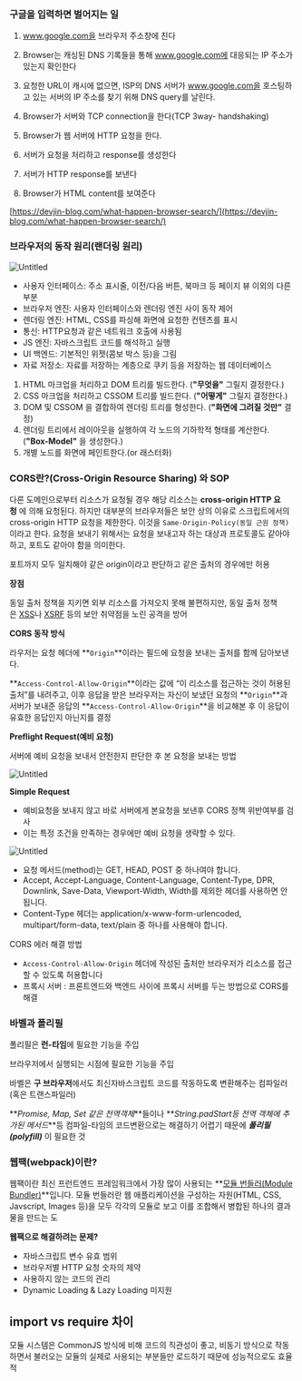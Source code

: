 ### 구글을 입력하면 벌어지는 일

1. www.google.com을 브라우저 주소창에 친다

2. Browser는 캐싱된 DNS 기록들을 통해 www.google.com에 대응되는 IP 주소가 있는지 확인한다

3. 요청한 URL이 캐시에 없으면, ISP의 DNS 서버가 www.google.com을 호스팅하고 있는 서버의 IP 주소를 찾기 위해 DNS query를 날린다.

4. Browser가 서버와 TCP connection을 한다(TCP 3way- handshaking)

5. Browser가 웹 서버에 HTTP 요청을 한다.

6. 서버가 요청을 처리하고 response를 생성한다

7. 서버가 HTTP response를 보낸다

8. Browser가 HTML content를 보여준다

[https://devjin-blog.com/what-happen-browser-search/](https://devjin-blog.com/what-happen-browser-search/)

### 브라우저의 동작 원리(랜더링 원리)

![Untitled](https://s3-us-west-2.amazonaws.com/secure.notion-static.com/b2fcfcc4-2f10-40d6-95f6-6fc646fad706/Untitled.png)

-   사용자 인터페이스: 주소 표시줄, 이전/다음 버튼, 북마크 등 페이지 뷰 이외의 다른 부분
-   브라우저 엔진: 사용자 인터페이스와 렌더링 엔진 사이 동작 제어
-   렌더링 엔진: HTML, CSS를 파싱해 화면에 요청한 컨텐츠를 표시
-   통신: HTTP요청과 같은 네트워크 호출에 사용됨
-   JS 엔진: 자바스크립트 코드를 해석하고 실행
-   UI 백엔드: 기본적인 위젯(콤보 박스 등)을 그림
-   자료 저장소: 자료를 저장하는 계층으로 쿠키 등을 저장하는 웹 데이터베이스

1. HTML 마크업을 처리하고 DOM 트리를 빌드한다. (**"무엇을"** 그릴지 결정한다.)
2. CSS 마크업을 처리하고 CSSOM 트리를 빌드한다. (**"어떻게"** 그릴지 결정한다.)
3. DOM 및 CSSOM 을 결합하여 렌더링 트리를 형성한다. (**"화면에 그려질 것만"** 결정)
4. 렌더링 트리에서 레이아웃을 실행하여 각 노드의 기하학적 형태를 계산한다. (**"Box-Model"** 을 생성한다.)
5. 개별 노드를 화면에 페인트한다.(or 래스터화)

### CORS란?(Cross-Origin Resource Sharing) 와 SOP

다른 도메인으로부터 리소스가 요청될 경우 해당 리소스는 **cross-origin HTTP 요청** 에 의해 요청된다. 하지만 대부분의 브라우저들은 보안 상의 이유로 스크립트에서의 cross-origin HTTP 요청을 제한한다. 이것을 `Same-Origin-Policy(동일 근원 정책)`이라고 한다. 요청을 보내기 위해서는 요청을 보내고자 하는 대상과 프로토콜도 같아야 하고, 포트도 같아야 함을 의미한다.

포트까지 모두 일치해야 같은 origin이라고 판단하고 같은 출처의 경우에만 허용

**장점**

동일 출처 정책을 지키면 외부 리소스를 가져오지 못해 불편하지만, 동일 출처 정책은 [XSS](https://ko.wikipedia.org/wiki/%EC%82%AC%EC%9D%B4%ED%8A%B8_%EA%B0%84_%EC%8A%A4%ED%81%AC%EB%A6%BD%ED%8C%85)나 [XSRF](https://ko.wikipedia.org/wiki/%EC%82%AC%EC%9D%B4%ED%8A%B8_%EA%B0%84_%EC%9A%94%EC%B2%AD_%EC%9C%84%EC%A1%B0) 등의 보안 취약점을 노린 공격을 방어

**CORS 동작 방식**

라우저는 요청 헤더에 **`Origin`**이라는 필드에 요청을 보내는 출처를 함께 담아보낸다.

**`Access-Control-Allow-Origin`**이라는 값에 “이 리소스를 접근하는 것이 허용된 출처”를 내려주고, 이후 응답을 받은 브라우저는 자신이 보냈던 요청의 **`Origin`**과 서버가 보내준 응답의 **`Access-Control-Allow-Origin`**을 비교해본 후 이 응답이 유효한 응답인지 아닌지를 결정

**Preflight Request(예비 요청)**

서버에 예비 요청을 보내서 안전한지 판단한 후 본 요청을 보내는 방법

![Untitled](https://s3-us-west-2.amazonaws.com/secure.notion-static.com/bfb2d0f4-7560-49eb-976b-2a2238c6ffa1/Untitled.png)

**Simple Request**

-   예비요청을 보내지 않고 바로 서버에게 본요청을 보낸후 CORS 정책 위반여부를 검사
-   이는 특정 조건을 만족하는 경우에만 예비 요청을 생략할 수 있다.

![Untitled](https://s3-us-west-2.amazonaws.com/secure.notion-static.com/7f896f57-00c8-4ec9-ad45-57ba4dd01ed0/Untitled.png)

-   요청 메서드(method)는 GET, HEAD, POST 중 하나여야 합니다.
-   Accept, Accept-Language, Content-Language, Content-Type, DPR, Downlink, Save-Data, Viewport-Width, Width를 제외한 헤더를 사용하면 안 됩니다.
-   Content-Type 헤더는 application/x-www-form-urlencoded, multipart/form-data, text/plain 중 하나를 사용해야 합니다.

CORS 에러 해결 방법

-   `Access-Control-Allow-Origin` 헤더에 작성된 출처만 브라우저가 리소스를 접근할 수 있도록 허용합니다
-   프록시 서버 : 프론트엔드와 백엔드 사이에 프록시 서버를 두는 방법으로 CORS를 해결

### 바벨과 폴리필

폴리필은 **런-타임**에 필요한 기능을 주입

브라우저에서 실행되는 시점에 필요한 기능을 주입

바벨은 **구 브라우저**에서도 최신자바스크립트 코드를 작동하도록 변환해주는 컴파일러(혹은 트랜스파일러)

**_Promise, Map, Set 같은 전역객체_**들이나 **_String.padStart등 전역 객체에 추가된 메서드_**등 컴파일-타임의 코드변환으로는 해결하기 어렵기 때문에 **_폴리필(polyfill)_** 이 필요한 것

### 웹팩(webpack)이란?

웹팩이란 최신 프런트엔드 프레임워크에서 가장 많이 사용되는 **[모듈 번들러(Module Bundler)](https://joshua1988.github.io/webpack-guide/webpack/what-is-webpack.html)**입니다. 모듈 번들러란 웹 애플리케이션을 구성하는 자원(HTML, CSS, Javscript, Images 등)을 모두 각각의 모듈로 보고 이를 조합해서 병합된 하나의 결과물을 만드는 도

**웹팩으로 해결하려는 문제?**

-   자바스크립트 변수 유효 범위
-   브라우저별 HTTP 요청 숫자의 제약
-   사용하지 않는 코드의 관리
-   Dynamic Loading & Lazy Loading 미지원

## import vs require 차이

모듈 시스템은 CommonJS 방식에 비해 코드의 직관성이 좋고, 비동기 방식으로 작동하면서 불러오는 모듈의 실제로 사용되는 부분들만 로드하기 때문에 성능적으로도 효율적
